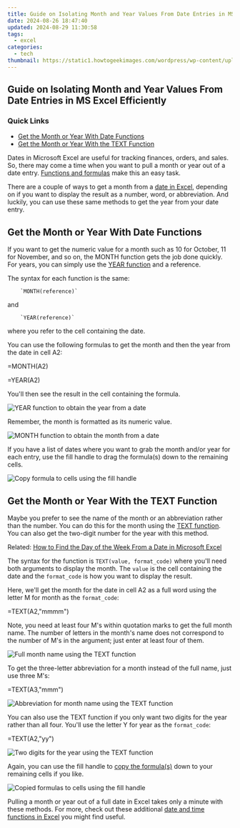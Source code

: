 ```yaml
---
title: Guide on Isolating Month and Year Values From Date Entries in MS Excel Efficiently
date: 2024-08-26 18:47:40
updated: 2024-08-29 11:30:58
tags:
  - excel
categories:
  - tech
thumbnail: https://static1.howtogeekimages.com/wordpress/wp-content/uploads/2022/07/calendar-pins-office.jpg
---
```


## Guide on Isolating Month and Year Values From Date Entries in MS Excel Efficiently

### Quick Links

* [Get the Month or Year With Date Functions](https://youtube-help.techidaily.com/2024-approved-global-gross-earnings-of-youtube-luminaries/)
* [Get the Month or Year With the TEXT Function](https://extra-tips.techidaily.com/new-blending-binaries-digital-photographic-techniques/)

 Dates in Microsoft Excel are useful for tracking finances, orders, and sales. So, there may come a time when you want to pull a month or year out of a date entry. [Functions and formulas](https://games-able.techidaily.com/is-premium-play-on-demand-worth-it/) make this an easy task.

 There are a couple of ways to get a month from a [date in Excel](https://video-capture.techidaily.com/new-from-playback-to-printout-top-five-methods-of-documenting-minecraft-on-a-mac-for-2024/), depending on if you want to display the result as a number, word, or abbreviation. And luckily, you can use these same methods to get the year from your date entry.

##  Get the Month or Year With Date Functions

 If you want to get the numeric value for a month such as 10 for October, 11 for November, and so on, the MONTH function gets the job done quickly. For years, you can simply use the [YEAR function](https://tech-revival.techidaily.com/integrate-bing-ai-into-your-android-phone-tips-and-tricks-for-seamless-communication/) and a reference.

 The syntax for each function is the same: 

        `MONTH(reference)`
    
 and 

        `YEAR(reference)`
    
 where you refer to the cell containing the date.

 You can use the following formulas to get the month and then the year from the date in cell A2:

=MONTH(A2)

=YEAR(A2)

 You'll then see the result in the cell containing the formula.

![YEAR function to obtain the year from a date](https://static1.howtogeekimages.com/wordpress/wp-content/uploads/2022/07/FullYear-ExcelMonthYearFromDate.png) 

 Remember, the month is formatted as its numeric value.

![MONTH function to obtain the month from a date](https://static1.howtogeekimages.com/wordpress/wp-content/uploads/2022/07/MonthNumber-ExcelMonthYearFromDate.png) 

 If you have a list of dates where you want to grab the month and/or year for each entry, use the fill handle to drag the formula(s) down to the remaining cells.

![Copy formula to cells using the fill handle](https://static1.howtogeekimages.com/wordpress/wp-content/uploads/2022/07/CopyFullFormulas-ExcelMonthYearFromDate.png) 

##  Get the Month or Year With the TEXT Function

 Maybe you prefer to see the name of the month or an abbreviation rather than the number. You can do this for the month using the [TEXT function](https://youtube-tips.techidaily.com/n-2024-virtual-voyage-youtubes-premier-10-vr-video-experience/). You can also get the two-digit number for the year with this method.

Related: [How to Find the Day of the Week From a Date in Microsoft Excel](https://youtube-tips.techidaily.com/n-2024-virtual-voyage-youtubes-premier-10-vr-video-experience/) 

 The syntax for the function is `TEXT(value, format_code)` where you'll need both arguments to display the month. The `value` is the cell containing the date and the `format_code` is how you want to display the result.

 Here, we'll get the month for the date in cell A2 as a full word using the letter M for month as the `format_code`:

=TEXT(A2,"mmmm")

 Note, you need at least four M's within quotation marks to get the full month name. The number of letters in the month's name does not correspond to the number of M's in the argument; just enter at least four of them.

![Full month name using the TEXT function](https://static1.howtogeekimages.com/wordpress/wp-content/uploads/2022/07/FullMonth-ExcelMonthYearFromDate.png) 

 To get the three-letter abbreviation for a month instead of the full name, just use three M's:

=TEXT(A3,"mmm")

![Abbreviation for month name using the TEXT function](https://static1.howtogeekimages.com/wordpress/wp-content/uploads/2022/07/ShortMonth-ExcelMonthYearFromDate.png) 

 You can also use the TEXT function if you only want two digits for the year rather than all four. You'll use the letter Y for year as the `format_code`:

=TEXT(A2,"yy")

![Two digits for the year using the TEXT function](https://static1.howtogeekimages.com/wordpress/wp-content/uploads/2022/07/ShortYear-ExcelMonthYearFromDate.png) 

 Again, you can use the fill handle to [copy the formula(s)](https://extra-tips.techidaily.com/in-2024-converting-personal-memories-from-stillness-to-motion/) down to your remaining cells if you like.

![Copied formulas to cells using the fill handle](https://static1.howtogeekimages.com/wordpress/wp-content/uploads/2022/07/CopyShortFormulas-ExcelMonthYearFromDate.png) 

 Pulling a month or year out of a full date in Excel takes only a minute with these methods. For more, check out these additional [date and time functions in Excel](https://extra-lessons.techidaily.com/kickstart-your-telegram-promotion-journey-tips-for-newbies/) you might find useful.

<ins class="adsbygoogle"
     style="display:block"
     data-ad-format="autorelaxed"
     data-ad-client="ca-pub-7571918770474297"
     data-ad-slot="1223367746"></ins>



<ins class="adsbygoogle"
     style="display:block"
     data-ad-client="ca-pub-7571918770474297"
     data-ad-slot="8358498916"
     data-ad-format="auto"
     data-full-width-responsive="true"></ins>
